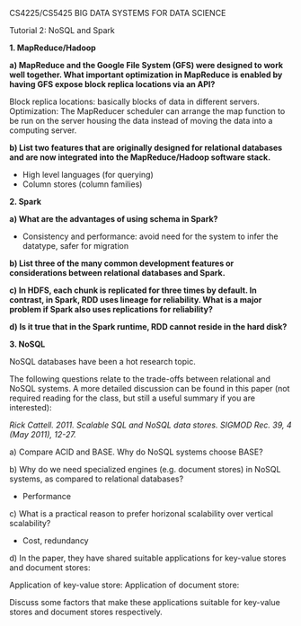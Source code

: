             

CS4225/CS5425 BIG DATA SYSTEMS FOR DATA SCIENCE

Tutorial 2: NoSQL and Spark

**1. MapReduce/Hadoop**

**a) MapReduce and the Google File System (GFS) were designed to work well together. What important optimization in MapReduce is enabled by having GFS expose block replica locations via an API?**

Block replica locations: basically blocks of data in different servers.
Optimization: The MapReducer scheduler can arrange the map function to be run on the server housing the data instead of moving the data into a computing server.

**b) List two features that are originally designed for relational databases and are now integrated into the MapReduce/Hadoop software stack.**

- High level languages (for querying)
- Column stores (column families)

**2. Spark**

**a) What are the advantages of using schema in Spark?**

- Consistency and performance: avoid need for the system to infer the datatype, safer for migration

**b) List three of the many common development features or considerations between relational databases and Spark.**

**c) In HDFS, each chunk is replicated for three times by default. In contrast, in Spark, RDD uses lineage for reliability. What is a major problem if Spark also uses replications for reliability?**

**d) Is it true that in the Spark runtime, RDD cannot reside in the hard disk?**

**3. NoSQL**

NoSQL databases have been a hot research topic.

The following questions relate to the trade-offs between relational and NoSQL systems. A more detailed discussion can be found in this paper (not required reading for the class, but still a useful summary if you are interested):

_Rick Cattell. 2011. Scalable SQL and NoSQL data stores. SIGMOD Rec. 39, 4 (May 2011), 12-27._

a) Compare ACID and BASE. Why do NoSQL systems choose BASE?


b) Why do we need specialized engines (e.g. document stores) in NoSQL systems, as compared to relational databases?
- Performance

c) What is a practical reason to prefer horizonal scalability over vertical scalability?
- Cost, redundancy

d) In the paper, they have shared suitable applications for key-value stores and document stores:

 Application of key-value store: Application of document store:

Discuss some factors that make these applications suitable for key-value stores and document stores respectively.